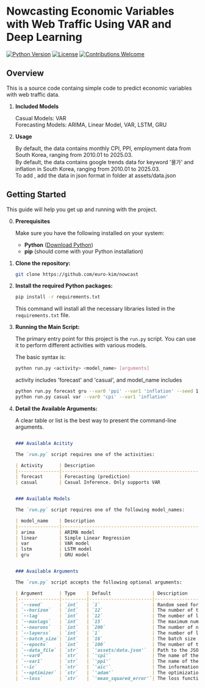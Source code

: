 # Nowcasting Economic Variables with Web Traffic Using VAR and Deep Learning
[![Python Version](https://img.shields.io/badge/python-3.12+-blue.svg)](https://www.python.org/downloads/)
[![License](https://img.shields.io/badge/License-MIT-yellow.svg)](https://opensource.org/licenses/MIT)
[![Contributions Welcome](https://img.shields.io/badge/Contributions-Welcome-brightgreen.svg)](https://github.com/euro-kim/nowcast/pulls)

## Overview
This is a source code containg simple code to predict economic variables with web traffic data.

1. **Included Models**
    
    Casual Models: VAR <br />
    Forecasting Models: ARIMA, Linear Model, VAR, LSTM, GRU <br />

2. **Usage**

    By default, the data contains monthly CPI, PPI, employment data from South Korea, ranging from 2010.01 to 2025.03. <br />
    By default, the data contains google trends data for keyword '물가' and inflation in South Korea, ranging from 2010.01 to 2025.03. <br />
    To add , add the data in json format in folder at assets/data.json <br />

## Getting Started 

This guide will help you get up and running with the project.

0. **Prerequisites**

    Make sure you have the following installed on your system:
    
    * **Python** ([Download Python](https://www.python.org/downloads/))
    * **pip** (should come with your Python installation)


1.  **Clone the repository:**

    ```bash
    git clone https://github.com/euro-kim/nowcast
    ```

2.  **Install the required Python packages:**

    ```bash
    pip install -r requirements.txt
    ```

    This command will install all the necessary libraries listed in the `requirements.txt` file.
    
4. **Running the Main Script:**

    The primary entry point for this project is the `run.py` script. You can use it to perform different activities with various models.

    The basic syntax is:
    
    ```bash
    python run.py <activity> <model_name> [arguments]
    
    ```
    activity includes 'forecast' and 'casual', and model_name includes  


    ```bash
    python run.py forecast gru --var0 'ppi' --var1 'inflation' --seed 1
    python run.py casual var --var0 'cpi' --var1 'inflation' 
    
    ```


5. **Detail the Available Arguments:**

    A clear table or list is the best way to present the command-line arguments.
            
    ```markdown

    ### Available Acitity
    
    The `run.py` script requires one of the activities:
    
    | Activity      | Description                                                                     |
    |---------------|---------------------------------------------------------------------------------|
    | forecast      | Forecasting (prediction)                                                        |
    | casual        | Casual Inference. Only supports VAR                                             |


    ### Available Models
    
    The `run.py` script requires one of the following model_names:
    
    | model_name    | Description                                                                     |
    |---------------|---------------------------------------------------------------------------------|
    | arima         | ARIMA model                                                                     |
    | linear        | Simple Linear Regression                                                        |
    | var           | VAR model                                                                       |
    | lstm          | LSTM model                                                                      |
    | gru           | GRU model                                                                       |

    
    ### Available Arguments
    
    The `run.py` script accepts the following optional arguments:
    
    | Argument      | Type    | Default               | Description                                                                     |
    |---------------|---------|-----------------------|---------------------------------------------------------------------------------|
    | `--seed`      | `int`   | `1`                   | Random seed for reproducibility.                                                |
    | `--horizon`   | `int`   | `12`                  | The number of time steps to forecast.                                           |
    | `--lag`       | `int`   | `12`                  | The number of lagged observations to use for VAR.                               |
    | `--maxlags`   | `int`   | `15`                  | The maximum number of lags to consider for VAR order selection.                 |
    | `--neurons`   | `int`   | `200`                 | The number of neurons in the deep learning model's layers.                      |
    | `--layerss`   | `int`   | `1`                   | The number of layers for RNN models.                                            |
    | `--batch_size`| `int`   | `16`                  | The batch size for training deep learning models.                               |
    | `--epochs`    | `int`   | `100`                 | The number of training epochs for deep learning.                                |
    | `--data_file` | `str`   | `'assets/data.json'`  | Path to the JSON data file containing your economic and web traffic data.       |
    | `--var0`      | `str`   | `'cpi'`               | The name of the first economic variable.                                        |
    | `--var1`      | `str`   | `'ppi'`               | The name of the second economic variable.                                       |
    | `--ic`        | `str`   | `'aic'`               | The information criterion for VAR order selection (`aic`, `bic`, `hqic`).       |
    | `--optimizer` | `str`   | `'adam'`              | The optimization algorithm for deep learning (`adam`, `sgd`).                   |
    | `--loss`      | `str`   | `'mean_squared_error'`| The loss function for deep learning (`mean_squared_error`, `mae`).              |
    ```
